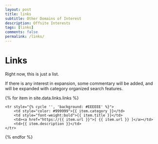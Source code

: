 ```yaml
---
layout: post
title: links
subtitle: Other Domains of Interest
description: Offsite Interests
tags: [links]
comments: false
permalink: /links/
---
```


# Links

Right now, this is just a list. 

If there is any interest in expansion, some commentary will be added, and will be expanded with category organized search features.

<table cellpadding=".25em" cellspacing="0" border="0" >
{% for item in site.data.links.links %}


    <tr style="{% cycle '', 'background: #EEEEEE' %}">
        <td style="color: #999999">{{ item.category }}</td>
        <td style="font-weight:bold">{{ item.title }}</td>
        <td><a href="https://{{ item.url }}">[ {{ item.url }} ]</a></td>
        <td>{{ item.description }}</td>
    </tr>


{% endfor %}
</table>

